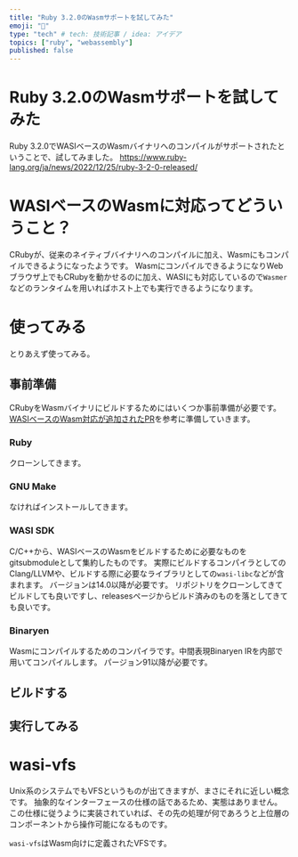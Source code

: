 ```yaml
---
title: "Ruby 3.2.0のWasmサポートを試してみた"
emoji: "🤖"
type: "tech" # tech: 技術記事 / idea: アイデア
topics: ["ruby", "webassembly"]
published: false
---
```


# Ruby 3.2.0のWasmサポートを試してみた
Ruby 3.2.0でWASIベースのWasmバイナリへのコンパイルがサポートされたということで、試してみました。
https://www.ruby-lang.org/ja/news/2022/12/25/ruby-3-2-0-released/

# WASIベースのWasmに対応ってどういうこと？
CRubyが、従来のネイティブバイナリへのコンパイルに加え、Wasmにもコンパイルできるようになったようです。
WasmにコンパイルできるようになりWebブラウザ上でもCRubyを動かせるのに加え、WASIにも対応しているので`Wasmer`などのランタイムを用いればホスト上でも実行できるようになります。

# 使ってみる
とりあえず使ってみる。

## 事前準備
CRubyをWasmバイナリにビルドするためにはいくつか事前準備が必要です。
[WASIベースのWasm対応が追加されたPR](https://github.com/ruby/ruby/pull/5407)を参考に準備していきます。

### Ruby
クローンしてきます。

### GNU Make
なければインストールしてきます。

### WASI SDK
C/C++から、WASIベースのWasmをビルドするために必要なものをgitsubmoduleとして集約したものです。
実際にビルドするコンパイラとしてのClang/LLVMや、ビルドする際に必要なライブラリとしての`wasi-libc`などが含まれます。
バージョンは14.0以降が必要です。
リポジトリをクローンしてきてビルドしても良いですし、releasesページからビルド済みのものを落としてきても良いです。

### Binaryen
Wasmにコンパイルするためのコンパイラです。中間表現Binaryen IRを内部で用いてコンパイルします。
パージョン91以降が必要です。

## ビルドする

## 実行してみる

# wasi-vfs
Unix系のシステムでもVFSというものが出てきますが、まさにそれに近しい概念です。
抽象的なインターフェースの仕様の話であるため、実態はありません。
この仕様に従うように実装されていれば、その先の処理が何であろうと上位層のコンポーネントから操作可能になるものです。

`wasi-vfs`はWasm向けに定義されたVFSです。
